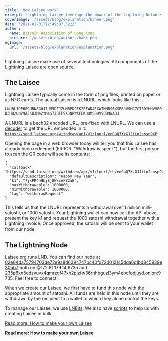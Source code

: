 ```yaml
---
title: 'How Laisee work'
excerpt: 'Lightning Laisee leverage the power of the Lightning Network to make it easy to gift money to anyone. Until they are withdrawn, the satoshi you gift are kept on our custodial wallet. Alternatively, you can run your own wallet on a node to which you have the keys.'
coverImage: '/assets/blog/explanation/banner.png'
date: '2021-01-01T12:49:07.322Z'
author:
  name: Bitcoin Association of Hong Kong
  picture: '/assets/blog/authors/bahk.png'
ogImage:
  url: '/assets/blog/explanation/explanation.png'
---
```


Lightning Laisee make use of several technologies. All components of the Lightning Laisee are open source.

## The Laisee

Lightning Laisee typically come in the form of png files, printed on paper or as NFC cards. The actual Laisee is a LNURL, which looks like this:

`LNURL1DP68GURN8GHJ7UM9DEJZUMRPD9EK2EFWDAEXWTMHD96XSERJV9MJ7CTSDYHHVVF0D3H82UNV9AJKU3M42YM4S7J8FF9XJNRWXFEKUUMS89V9QD9NA3J`

A LNURL is a bech32 encoded URL, pre-fixed with LNURL. We can use a [decoder](https://lnurl.fiatjaf.com/codec/) to get the URL embedded in it: [`https://send.laisee.org/withdraw/api/v1/lnurl/enGuQ7XzGJJiLn2snsp9XP`](https://send.laisee.org/withdraw/api/v1/lnurl/enGuQ7XzGJJiLn2snsp9XP).

Opening the page in a web browser today will tell you that this Laisee has already been redeemed (ERROR: "Withdraw is spent."), but the first person to scan the QR code will see its contents:

```
{
  "callback": "https://send.laisee.org/withdraw/api/v1/lnurl/cb/enGuQ7XzGJJiLn2snsp9XP", 
  "defaultDescription": "Happy New Year", 
  "k1": "7jxPR4nHhjEj8WxceFZ2aE", 
  "maxWithdrawable": 1000000, 
  "minWithdrawable": 1000000, 
  "tag": "withdrawRequest"
}
```

This tells us that the LNURL represents a withdrawal over 1 million milli-satoshi, or 1000 satoshi. Your Lightning wallet can now call the API above, present the key k1 and request the 1000 satoshi withdrawal together with a Lightning invoice. Once approved, the satoshi will be sent to your wallet from our node.

## The Lightning Node

Laisee.org runs LND. You can find our node at [02e64da75794703de72e9a8d6394747bc40fd72d0121c5dda6c1bd845939e30bb7](https://terminal.lightning.engineering/#/02e64da75794703de72e9a8d6394747bc40fd72d0121c5dda6c1bd845939e30bb7) both on @172.81.179.14:9735 and 235p6kn5odzvuvx4qmrzdf47xh2pjzfw36rnhbguzl3ym4ebcfodjuyd.onion:9735. Feel free to connect!

When we create our Laisee, we first have to fund this node with the appropriate amount of satoshi. All funds are held in this node until they are withdrawn by the recipient to a wallet to which they alone control the keys.

To manage our Laisee, we use [LNBits](https://lnbits.com/). We also have [scripts](https://github.com/bitkarrot/lntools) to help us with creating Laisee in bulk.

<a href="/posts/send">Read more: How to make your own Laisee</a>

**[Read more: How to make your own Laisee](/posts/send)**
